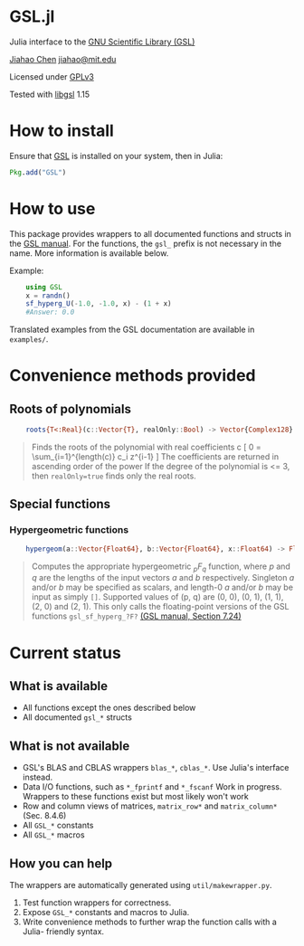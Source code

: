 GSL.jl
======

Julia interface to the [GNU Scientific Library (GSL)](http://www.gnu.org/software/gsl)

[Jiahao Chen](http://github.com/jiahao) <jiahao@mit.edu>

Licensed under [GPLv3](http://www.gnu.org/copyleft/gpl.html)

Tested with [libgsl](http://www.gnu.org/software/gsl) 1.15

# How to install

Ensure that [GSL](http://www.gnu.org/software/gsl) is installed on your system, then in Julia:
```julia
Pkg.add("GSL")
```

# How to use

This package provides wrappers to all documented functions and structs in the
[GSL manual](http://www.gnu.org/software/gsl/manual/html_node).
For the functions, the `gsl_` prefix is not necessary in the name.
More information is available below.

Example:
```julia
    using GSL
    x = randn()
    sf_hyperg_U(-1.0, -1.0, x) - (1 + x)
    #Answer: 0.0
```

Translated examples from the GSL documentation are available in `examples/`.

# Convenience methods provided

<script type="text/javascript"
   src="http://cdn.mathjax.org/mathjax/latest/MathJax.js">

</script>

## Roots of polynomials
```julia
    roots{T<:Real}(c::Vector{T}, realOnly::Bool) -> Vector{Complex128}
```
> Finds the roots of the polynomial with real coefficients c
> \[
> 0 = \sum_{i=1}^{length(c)} c_i z^{i-1}
> \]
> The coefficients are returned in ascending order of the power
> If the degree of the polynomial is <= 3, then `realOnly=true` finds only
> the real roots.

## Special functions

### Hypergeometric functions
```julia
    hypergeom(a::Vector{Float64}, b::Vector{Float64}, x::Float64) -> Float64
```
> Computes the appropriate hypergeometric *<sub>p</sub>F<sub>q</sub>* function,
> where *p* and *q* are the lengths of the input vectors *a* and *b*
> respectively.
> Singleton *a* and/or *b* may be specified as scalars, and length-0 *a* and/or
> *b* may be input as simply `[]`.
> Supported values of (p, q) are (0, 0), (0, 1), (1, 1), (2, 0) and (2, 1).
> This only calls the floating-point versions of the GSL functions
> `gsl_sf_hyperg_?F?` [(GSL manual, Section 7.24)](http://www.gnu.org/software/gsl/manual/html_node/Hypergeometric-Functions.html)

# Current status

## What is available
* All functions except the ones described below
* All documented `gsl_*` structs

## What is not available
* GSL's BLAS and CBLAS wrappers `blas_*`, `cblas_*`. Use Julia's interface instead.
* Data I/O functions, such as `*_fprintf` and `*_fscanf`
  Work in progress.
  Wrappers to these functions exist but most likely won't work
* Row and column views of matrices, `matrix_row*` and `matrix_column*` (Sec. 8.4.6)
* All `GSL_*` constants
* All `GSL_*` macros

## How you can help

The wrappers are automatically generated using `util/makewrapper.py`.

1. Test function wrappers for correctness.
2. Expose `GSL_*` constants and macros to Julia.
3. Write convenience methods to further wrap the function calls with a Julia-
   friendly syntax.
